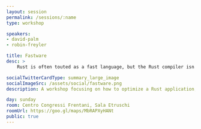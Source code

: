 ```yaml
---
layout: session
permalink: /sessions/:name
type: workshop

speakers:
- david-palm
- robin-freyler

title: Fastware
desc: >
    Rust is often touted as a fast language, but the Rust compiler isn't magic. Although Rust enables and encourages an efficient style of programming, sometimes you need to dig deep and worry about the low-level details of your code. This workshop will teach you how to get the most out of your programs, without resorting to unsafety.

socialTwitterCardType: summary_large_image
socialImageSrc: /assets/social/fastware.png
description: A workshop focusing on how to optimize a Rust application, without resorting to _unsafe { ... }_ code.

day: sunday
room: Centro Congressi Frentani, Sala Etruschi
roomUrl: https://goo.gl/maps/MbRAPXyHANt
public: true
---
```

